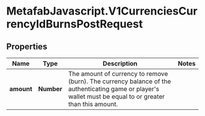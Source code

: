 # MetafabJavascript.V1CurrenciesCurrencyIdBurnsPostRequest

## Properties

Name | Type | Description | Notes
------------ | ------------- | ------------- | -------------
**amount** | **Number** | The amount of currency to remove (burn). The currency balance of the authenticating game or player&#39;s wallet must be equal to or greater than this amount. | 


